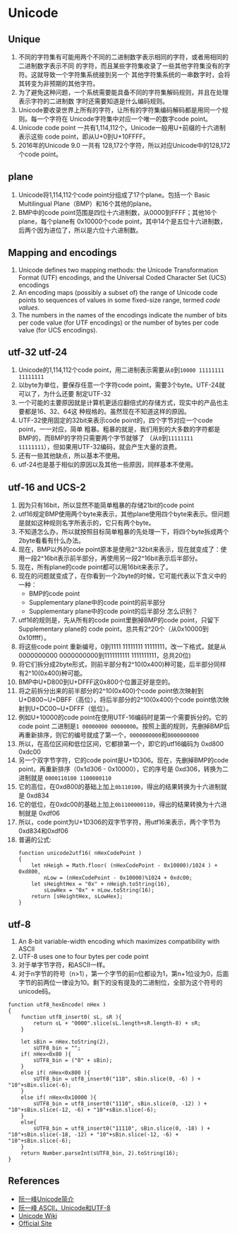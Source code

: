# Unicode


## Unique
1. 不同的字符集有可能用两个不同的二进制数字表示相同的字符，或者用相同的二进制数字表示不同
   的字符，而且某些字符集收录了一些其他字符集没有的字符。这就导致一个字符集系统接到另一个
   其他字符集系统的一串数字时，会将其转变为非预期的其他字符。
2. 为了避免这种问题，一个系统需要能具备不同的字符集解码规则，并且在处理表示字符的二进制数
   字时还需要知道是什么编码规则。
3. Unicode要收录世界上所有的字符，让所有的字符集编码解码都是用同一个规则。每一个字符在
   Unicode字符集中对应一个唯一的数字code point。
4. Unicode code point 一共有1,114,112个。Unicode一般用U+前缀的十六进制表示这些
   code point，即从U+0到U+10FFFF。
4. 2016年的Unicode 9.0 一共有 128,172个字符，所以对应Unicode中的128,172个code point。


## plane
1. Unicode将1,114,112个code point分组成了17个plane。包括一个
   Basic Multilingual Plane（BMP）和16个其他的plane。
2. BMP中的code point范围是四位十六进制数，从0000到FFFF；其他16个plane，每个plane有
   0x10000个code point，其中14个是五位十六进制数，后两个因为进位了，所以是六位十六进制数。


## Mapping and encodings
1. Unicode defines two mapping methods: the Unicode Transformation Format (UTF)
   encodings, and the Universal Coded Character Set (UCS) encodings
2. An encoding maps (possibly a subset of) the range of Unicode code points to
   sequences of values in some fixed-size range, termed *code values*.
3. The numbers in the names of the encodings indicate the number of bits per
   code value (for UTF encodings) or the number of bytes per code value
   (for UCS encodings).


## utf-32 utf-24
1. Unicode的1,114,112个code point，用二进制表示需要从`0`到`10000 11111111 11111111`
2. 以byte为单位，要保存任意一个字符code point，需要3个byte。UTF-24就可以了，为什么还要
   制定UTF-32
3. 一个可能的主要原因就是计算机更适应翻倍式的存储方式，现实中的产品也主要都是16、32、64这
   种规格的。虽然现在不知道这样的原因。
4. UTF-32使用固定的32bit来表示code point的，四个字节对应一个code point，一一对应，简单
   粗暴。粗暴的就是，我们用到的大多数的字符都是BMP的，而BMP的字符只需要两个字节就够了
   （从`0`到`11111111 11111111`），但如果用UTF-32编码，就会产生大量的浪费。
5. 还有一些其他缺点，所以基本不使用。
6. utf-24也是基于相似的原因以及其他一些原因，同样基本不使用。


## utf-16 and UCS-2
1. 因为只有16bit，所以显然不能简单粗暴的存储21bit的code point
2. utf16规定BMP使用两个byte来表示，其他plane使用四个byte来表示。但问题是就如这种规则名字所表示的，它只有两个byte。
3. 不知道怎么办，所以就按照目标简单粗暴的先处理一下，将四个byte拆成两个2byte看看有什么办法。
4. 现在，BMP以外的code point原本是使用2^32bit来表示，现在就变成了：使用一段2^16bit表示前半部分，再使用另一段2^16bit表示后半部分。
5. 现在，所有plane的code point都可以用16bit来表示了。
6. 现在的问题就变成了，在你看到一个2byte的时候，它可能代表以下含义中的一种：
    * BMP的code point
    * Supplementary plane中的code point的前半部分
    * Supplementary plane中的code point的后半部分
怎么识别？
7. utf16的规则是，先从所有的code point里删掉BMP的code point，只留下 Supplementary plane的 code point，总共有2^20个（从0x10000到0x10ffff）。
8. 将这些code point 重新编号，0到1111 11111111 11111111，改一下格式，就是从0000000000 0000000000到1111111111 1111111111，总共20位)
9. 将它们拆分成2byte形式，则前半部分有2^10(0x400)种可能，后半部分同样有2^10(0x400)种可能。
10. BMP中U+D800到U+DFFF这0x800个位置正好是空的。
11. 将之前拆分出来的前半部分的2^10(0x400)个code point依次映射到U+D800~U+DBFF（高位），将后半部分的2^10(0x400)个code point依次映射到U+DC00~U+DFFF（低位）。
12. 例如U+10000的code point在使用UTF-16编码时是第一个需要拆分的。它的code point 二进制是`1 00000000 00000000`。按照上面的规则，先删掉BMP后再重新排序，则它的编号就成了第一个，`0000000000`和`0000000000`
13. 所以，在高位区间和低位区间，它都排第一个，即它的utf16编码为 0xd800 0xdc00
14. 另一个双字节字符，它的code point是U+1D306。现在，先删掉BMP的code point，再重新排序（0x1d306 - 0x10000），它的序号是 0xd306，转换为二进制就是 `0000110100 1100000110`
15. 它的高位，在0xd800的基础上加上`0b110100`，得出的结果转换为十六进制就是 0xd834
16. 它的低位，在0xdc00的基础上加上`0b1100000110`，得出的结果转换为十六进制就是 0xdf06
17. 所以，code point为U+1D306的双字节字符，用utf16来表示，两个字节为0xd834和0xdf06
17. 普遍的公式:
    ```
    function unicode2utf16( nHexCodePoint )
    {
        let nHeigh = Math.floor( (nHexCodePoint - 0x10000)/1024 ) + 0xd800,
            nLow = (nHexCodePoint - 0x10000)%1024 + 0xdc00;
        let sHeightHex = "0x" + nHeigh.toString(16),
            sLowHex = "0x" + nLow.toString(16);
        return [sHeightHex, sLowHex];
    }
    ```

## utf-8
1. An 8-bit variable-width encoding which maximizes compatibility with ASCII
2. UTF-8 uses one to four bytes per code point
3. 对于单字节字符，和ASCII一样。
4. 对于n字节的符号（n>1），第一个字节的前n位都设为1，第n+1位设为0，后面字节的前两位一律设为10。剩下的没有提及的二进制位，全部为这个符号的unicode码。
```
function utf8_hexEncode( nHex )
{
	function utf8_insert0( sL, sR ){
		return sL + "0000".slice(sL.length+sR.length-8) + sR;
	}

	let sBin = nHex.toString(2),
		sUTF8_bin = "";
	if( nHex<0x80 ){
		sUTF8_bin = ("0" + sBin);
	}
	else if( nHex<0x800 ){
		sUTF8_bin = utf8_insert0("110", sBin.slice(0, -6) ) + "10"+sBin.slice(-6);
	}
	else if( nHex<0x10000 ){
		sUTF8_bin = utf8_insert0("1110", sBin.slice(0, -12) ) + "10"+sBin.slice(-12, -6) + "10"+sBin.slice(-6);
	}
	else{
		sUTF8_bin = utf8_insert0("11110", sBin.slice(0, -18) ) + "10"+sBin.slice(-18, -12) + "10"+sBin.slice(-12, -6) + "10"+sBin.slice(-6);
	}
	return Number.parseInt(sUTF8_bin, 2).toString(16);
}
```


## References


* [阮一峰Unicode简介](http://www.ruanyifeng.com/blog/2014/12/unicode.html)
* [阮一峰 ASCII，Unicode和UTF-8](http://www.ruanyifeng.com/blog/2007/10/ascii_unicode_and_utf-8.html)
* [Unicode Wiki](https://en.wikipedia.org/wiki/Unicode)
* [Official Site](http://www.unicode.org/)
